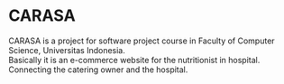 # CARASA

CARASA is a project for software project course in Faculty of Computer Science, Universitas Indonesia.  
Basically it is an e-commerce website for the nutritionist in hospital. Connecting the catering owner and the hospital.